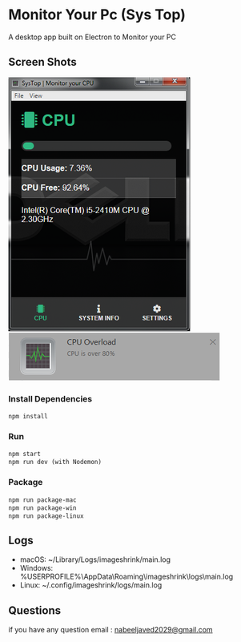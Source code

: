 # Monitor Your Pc (Sys Top)

A desktop app built on Electron to Monitor your PC

## Screen Shots

![UI](/screenshots/1.png)
![UI](/screenshots/2.png)

### Install Dependencies

```
npm install
```

### Run

```
npm start
npm run dev (with Nodemon)
```

### Package

```
npm run package-mac
npm run package-win
npm run package-linux
```

## Logs

- macOS: ~/Library/Logs/imageshrink/main.log
- Windows: %USERPROFILE%\AppData\Roaming\imageshrink\logs\main.log
- Linux: ~/.config/imageshrink/logs/main.log

## Questions

if you have any question email : nabeeljaved2029@gmail.com